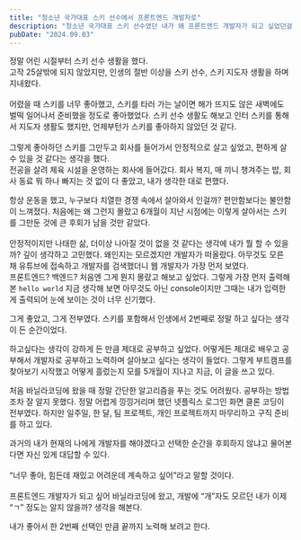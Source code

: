 ```yaml
---
title: "청소년 국가대표 스키 선수에서 프론트엔드 개발자로"
description: "청소년 국가대표 스키 선수였던 내가 왜 프론트엔드 개발자가 되고 싶었던걸까?"
pubDate: "2024.09.03"
---
```


정말 어린 시절부터 스키 선수 생활을 했다.<br>
고작 25살밖에 되지 않았지만, 인생의 절반 이상을 스키 선수, 스키 지도자 생활을 하며 지내왔다.<br><br>
어렸을 때 스키를 너무 좋아했고, 스키를 타러 가는 날이면 해가 뜨지도 않은 새벽에도 벌떡 일어나서 준비했을 정도로 좋아했었다. 스키 선수 생활도 해보고 인터 스키를 통해서 지도자 생활도 했지만, 언제부턴가 스키를 좋아하지 않았던 것 같다.<br><br>
그렇게 좋아하던 스키를 그만두고 회사를 들어가서 안정적으로 살고 싶었고, 편하게 살 수 있을 것 같다는 생각을 했다.<br>
전공을 살려 체육 시설을 운영하는 회사에 들어갔다.
회사 복지, 매 끼니 챙겨주는 밥, 회사 동료 뭐 하나 빠지는 것 없이 다 좋았고, 내가 생각한 대로 편했다.

항상 운동을 했고, 누구보다 치열한 경쟁 속에서 살아와서 인걸까? 편안함보다는 불안함이 느껴졌다. 처음에는 왜 그런지 몰랐고 6개월이 지난 시점에는 이렇게 살아서는 스키를 그만둔 것에 큰 후회가 남을 것만 같았다.<br><br>
안정적이지만 나태한 삶, 더이상 나아질 것이 없을 것 같다는 생각에 내가 뭘 할 수 있을까? 깊이 생각하고 고민했다. 왜인지는 모르겠지만 개발자가 떠올랐다. 아무것도 모른 채 유튜브에 접속하고 개발자를 검색했더니 웹 개발자가 가장 먼저 보였다.<br>
프론트엔드? 백엔드? 처음엔 그게 뭔지 몰랐고 해보고 싶었다. 그렇게 가장 먼저 출력해 본 `hello world` 지금 생각해 보면 아무것도 아닌 console이지만 그때는 내가 입력한 게 출력되어 눈에 보이는 것이 너무 신기했다.

그게 좋았고, 그게 전부였다. 스키를 포함해서 인생에서 2번째로 정말 하고 싶다는 생각이 든 순간이었다.

하고싶다는 생각이 강하게 든 만큼 제대로 공부하고 싶었다. 어떻게든 제대로 배우고 공부해서 개발자로 공부하고 노력하며 살아보고 싶다는 생각이 들었다. 그렇게 부트캠프를 찾아보기 시작했고 어떻게 흘렀는지 모를 5개월이 지나고 지금, 이 글을 쓰고 있다.

처음 바닐라코딩에 왔을 때 정말 간단한 알고리즘을 푸는 것도 어려웠다. 공부하는 방법조차 잘 알지 못했다. 정말 어렵게 낑낑거리며 했던 넷플릭스 로그인 화면 클론 코딩이 전부였다.
하지만 일주일, 한 달, 팀 프로젝트, 개인 프로젝트까지 마무리하고 구직 준비를 하고 있다.

과거의 내가 현재의 나에게 개발자를 해야겠다고 선택한 순간을 후회하지 않냐고 물어본다면 자신 있게 대답할 수 있다.<br><br>
“너무 좋아, 힘든데 재밌고 어려운데 계속하고 싶어”라고 말할 것이다.<br><br>
프론트엔드 개발자가 되고 싶어 바닐라코딩에 왔고, 개발에 “개”자도 모르던 내가 이제 “ㄱ” 정도는 알지 않을까? 생각을 해본다.

내가 좋아서 한 2번째 선택인 만큼 끝까지 노력해 보려고 한다.
